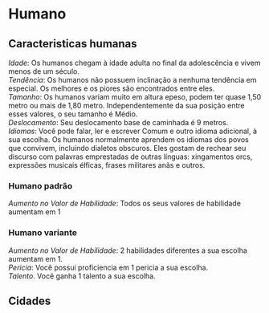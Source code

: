 # Humano
## Caracteristicas humanas
*Idade*: Os humanos chegam à idade adulta no final da adolescência e vivem menos de um século.   
*Tendência*: Os humanos não possuem inclinação a nenhuma tendência em especial. Os melhores e os piores são encontrados entre eles.   
*Tamanho*: Os humanos variam muito em altura epeso, podem ter quase 1,50 metro ou mais de 1,80 metro. Independentemente da sua posição entre esses valores, o seu tamanho é Médio.   
*Deslocamento*: Seu deslocamento base de caminhada é 9 metros.   
*Idiomas*: Você pode falar, ler e escrever Comum e outro idioma adicional, à sua escolha. Os humanos normalmente aprendem os idiomas dos povos que convivem, incluindo dialetos obscuros. Eles gostam de rechear seu discurso com palavras emprestadas de outras línguas: xingamentos orcs, expressões musicais élficas,
frases militares anãs e outros.

### Humano padrão
*Aumento no Valor de Habilidade*: Todos os seus valores de habilidade aumentam em 1

### Humano variante
*Aumento no Valor de Habilidade*: 2 habilidades diferentes a sua escolha aumentam em 1.  
*Pericia*: Você possui proficiencia em 1 pericia a sua escolha.  
*Talento*. Você ganha 1 talento a sua escolha.

## Cidades  
